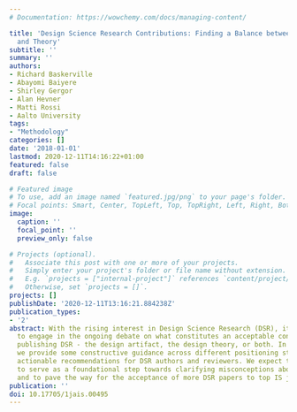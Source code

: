 ```yaml
---
# Documentation: https://wowchemy.com/docs/managing-content/

title: 'Design Science Research Contributions: Finding a Balance between Artifact
  and Theory'
subtitle: ''
summary: ''
authors:
- Richard Baskerville
- Abayomi Baiyere
- Shirley Gergor
- Alan Hevner
- Matti Rossi
- Aalto University
tags:
- "Methodology"
categories: []
date: '2018-01-01'
lastmod: 2020-12-11T14:16:22+01:00
featured: false
draft: false

# Featured image
# To use, add an image named `featured.jpg/png` to your page's folder.
# Focal points: Smart, Center, TopLeft, Top, TopRight, Left, Right, BottomLeft, Bottom, BottomRight.
image:
  caption: ''
  focal_point: ''
  preview_only: false

# Projects (optional).
#   Associate this post with one or more of your projects.
#   Simply enter your project's folder or file name without extension.
#   E.g. `projects = ["internal-project"]` references `content/project/deep-learning/index.md`.
#   Otherwise, set `projects = []`.
projects: []
publishDate: '2020-12-11T13:16:21.884238Z'
publication_types:
- '2'
abstract: With the rising interest in Design Science Research (DSR), it is crucial
  to engage in the ongoing debate on what constitutes an acceptable contribution for
  publishing DSR - the design artifact, the design theory, or both. In this editorial,
  we provide some constructive guidance across different positioning statements with
  actionable recommendations for DSR authors and reviewers. We expect this editorial
  to serve as a foundational step towards clarifying misconceptions about DSR contributions
  and to pave the way for the acceptance of more DSR papers to top IS journals.
publication: ''
doi: 10.17705/1jais.00495
---
```

